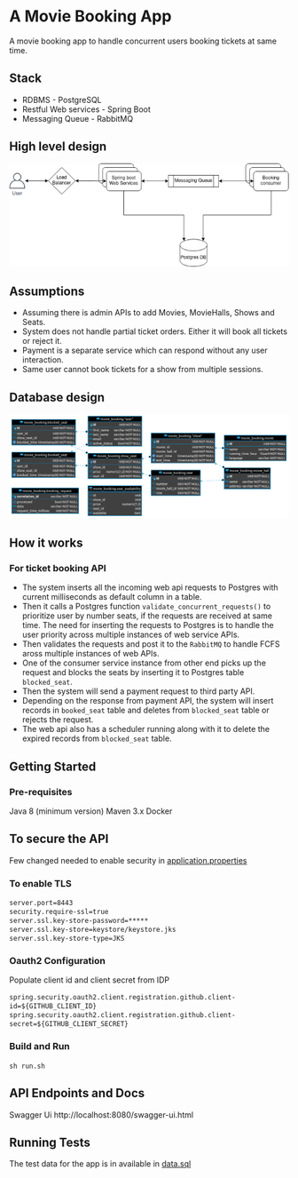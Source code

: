 # A Movie Booking App

A movie booking app to handle concurrent users booking tickets at same time.

## Stack

* RDBMS - PostgreSQL 
* Restful Web services - Spring Boot 
* Messaging Queue - RabbitMQ

## High level design

![Architecture](/img/arch.jpg)

## Assumptions

* Assuming there is admin APIs to add Movies, MovieHalls, Shows and Seats.
* System does not handle partial ticket orders. Either it will book all tickets or reject it.
* Payment is a separate service which can respond without any user interaction.
* Same user cannot book tickets for a show from multiple sessions.

## Database design

![Database design](/img/db-design.png)


## How it works

### For ticket booking API

* The system inserts all the incoming web api requests to Postgres with current milliseconds as default column in a table. 
* Then it calls a Postgres function `validate_concurrent_requests()` to prioritize user by number seats, if the requests are received at same time. The need for inserting the requests to Postgres is to handle the user priority across multiple instances of web service APIs.
* Then validates the requests and post it to the `RabbitMQ` to handle FCFS aross multiple instances of web APIs.
* One of the consumer service instance from other end picks up the request and blocks the seats by inserting it to Postgres table `blocked_seat`.
* Then the system will send a payment request to third party API.
* Depending on the response from payment API, the system will insert records in `booked_seat` table and deletes from `blocked_seat` table or rejects the request.
* The web api also has a scheduler running along with it to delete the expired records from `blocked_seat` table.

## Getting Started

### Pre-requisites

Java 8 (minimum version)
Maven 3.x
Docker

## To secure the API

Few changed needed to enable security in [application.properties](web/src/main/resources/application.properties)

### To enable TLS

    server.port=8443
    security.require-ssl=true
    server.ssl.key-store-password=*****
    server.ssl.key-store=keystore/keystore.jks
    server.ssl.key-store-type=JKS

### Oauth2 Configuration

Populate client id and client secret from IDP

    spring.security.oauth2.client.registration.github.client-id=${GITHUB_CLIENT_ID}
    spring.security.oauth2.client.registration.github.client-secret=${GITHUB_CLIENT_SECRET}

### Build and Run 

    sh run.sh

## API Endpoints and Docs

Swagger Ui http://localhost:8080/swagger-ui.html


## Running Tests

The test data for the app is in available in [data.sql](web/src/main/resources/data.sql)

